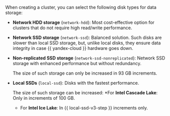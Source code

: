When creating a cluster, you can select the following disk types for data storage:

* **Network HDD storage** (`network-hdd`): Most cost-effective option for clusters that do not require high read/write performance.
* **Network SSD storage** (`network-ssd`): Balanced solution. Such disks are slower than local SSD storage, but, unlike local disks, they ensure data integrity in case {{ yandex-cloud }} hardware goes down.
* **Non-replicated SSD storage** (`network-ssd-nonreplicated`): Network SSD storage with enhanced performance but without redundancy.

  The size of such storage can only be increased in 93 GB increments.

* **Local SSDs** (`local-ssd`): Disks with the fastest performance.

  The size of such storage can be increased:
  *For **Intel Cascade Lake**: Only in increments of 100 GB.
  * For **Intel Ice Lake**: In {{ local-ssd-v3-step }} increments only.

